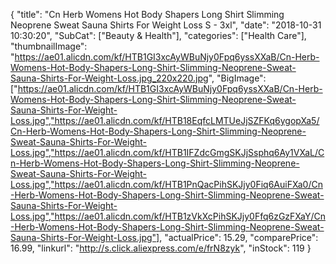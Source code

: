 {
	"title": "Cn Herb Womens Hot Body Shapers Long Shirt Slimming Neoprene Sweat Sauna Shirts For Weight Loss S - 3xl",
	"date": "2018-10-31 10:30:20",
	"SubCat": ["Beauty & Health"],
	"categories": ["Health Care"],
	"thumbnailImage": "https://ae01.alicdn.com/kf/HTB1GI3xcAyWBuNjy0Fpq6yssXXaB/Cn-Herb-Womens-Hot-Body-Shapers-Long-Shirt-Slimming-Neoprene-Sweat-Sauna-Shirts-For-Weight-Loss.jpg_220x220.jpg",
	"BigImage": ["https://ae01.alicdn.com/kf/HTB1GI3xcAyWBuNjy0Fpq6yssXXaB/Cn-Herb-Womens-Hot-Body-Shapers-Long-Shirt-Slimming-Neoprene-Sweat-Sauna-Shirts-For-Weight-Loss.jpg","https://ae01.alicdn.com/kf/HTB18EqfcLMTUeJjSZFKq6ygopXa5/Cn-Herb-Womens-Hot-Body-Shapers-Long-Shirt-Slimming-Neoprene-Sweat-Sauna-Shirts-For-Weight-Loss.jpg","https://ae01.alicdn.com/kf/HTB1IFZdcGmgSKJjSsphq6Ay1VXaL/Cn-Herb-Womens-Hot-Body-Shapers-Long-Shirt-Slimming-Neoprene-Sweat-Sauna-Shirts-For-Weight-Loss.jpg","https://ae01.alicdn.com/kf/HTB1PnQacPihSKJjy0Fiq6AuiFXa0/Cn-Herb-Womens-Hot-Body-Shapers-Long-Shirt-Slimming-Neoprene-Sweat-Sauna-Shirts-For-Weight-Loss.jpg","https://ae01.alicdn.com/kf/HTB1zVkXcPihSKJjy0Ffq6zGzFXaY/Cn-Herb-Womens-Hot-Body-Shapers-Long-Shirt-Slimming-Neoprene-Sweat-Sauna-Shirts-For-Weight-Loss.jpg"],
	"actualPrice": 15.29,
	"comparePrice": 16.99,
	"linkurl": "http://s.click.aliexpress.com/e/frN8zyk",
	"inStock": 119
}
